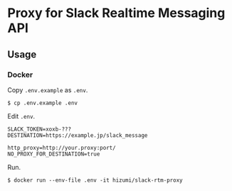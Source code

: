 Proxy for Slack Realtime Messaging API
=====

## Usage

### Docker

Copy `.env.example` as `.env`.

```
$ cp .env.example .env
```

Edit `.env`.

```.env
SLACK_TOKEN=xoxb-???
DESTINATION=https://example.jp/slack_message

http_proxy=http://your.proxy:port/
NO_PROXY_FOR_DESTINATION=true
```

Run.

```
$ docker run --env-file .env -it hizumi/slack-rtm-proxy
```
